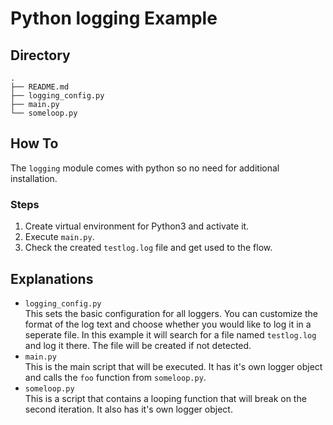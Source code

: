 # Python logging Example

## Directory
```
.
├── README.md
├── logging_config.py
├── main.py 
└── someloop.py
```
## How To
The ```logging``` module comes with python so no need for additional installation.

### Steps

1. Create virtual environment for Python3 and activate it.  
2. Execute `main.py`.
3. Check the created `testlog.log` file and get used to the flow. 

## Explanations

- `logging_config.py`  
This sets the basic configuration for all loggers. You can customize the format of the log text and choose whether you would like to log it in a seperate file. In this example it will search for a file named `testlog.log` and log it there. The file will be created if not detected. 
- `main.py`  
This is the main script that will be executed. It has it's own logger object and calls the `foo` function from `someloop.py`.
- `someloop.py`  
This is a script that contains a looping function that will break on the second iteration. It also has it's own logger object. 

